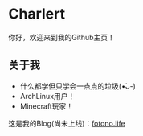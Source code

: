 # Charlert
你好，欢迎来到我的Github主页！

## 关于我
- 什么都学但只学会一点点的垃圾(•̀ᴗ-)
- ArchLinux用户！
- Minecraft玩家！

这是我的Blog(尚未上线)：[fotono.life](http://fotono.life)
